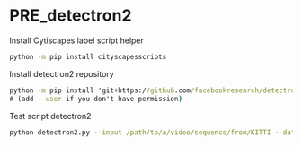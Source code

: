# PRE_detectron2

Install Cytiscapes label script helper
```cmd
python -m pip install cityscapesscripts
```

Install detectron2 repository

```cmd
python -m pip install 'git+https://github.com/facebookresearch/detectron2.git'
# (add --user if you don't have permission)
```

Test script detectron2

```cmd
python detectron2.py --input /path/to/a/video/sequence/from/KITTI --dataset kitti --ckpt /path/to/model.pth
```

